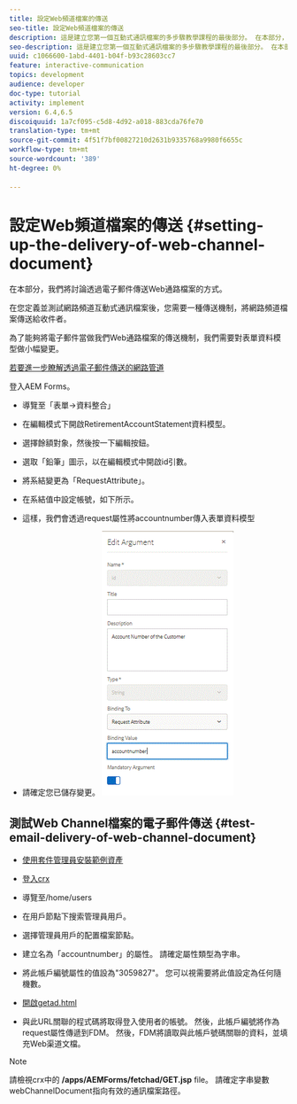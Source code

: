 ```yaml
---
title: 設定Web頻道檔案的傳送
seo-title: 設定Web頻道檔案的傳送
description: 這是建立您第一個互動式通訊檔案的多步驟教學課程的最後部分。 在本部分，我們將討論透過電子郵件傳送Web通路檔案的方式。
seo-description: 這是建立您第一個互動式通訊檔案的多步驟教學課程的最後部分。 在本部分，我們將討論透過電子郵件傳送Web通路檔案的方式。
uuid: c1066600-1abd-4401-b04f-b93c28603cc7
feature: interactive-communication
topics: development
audience: developer
doc-type: tutorial
activity: implement
version: 6.4,6.5
discoiquuid: 1a7cf095-c5d8-4d92-a018-883cda76fe70
translation-type: tm+mt
source-git-commit: 4f51f7bf00827210d2631b9335768a9980f6655c
workflow-type: tm+mt
source-wordcount: '389'
ht-degree: 0%

---
```



# 設定Web頻道檔案的傳送 {#setting-up-the-delivery-of-web-channel-document}


在本部分，我們將討論透過電子郵件傳送Web通路檔案的方式。

在您定義並測試網路頻道互動式通訊檔案後，您需要一種傳送機制，將網路頻道檔案傳送給收件者。

為了能夠將電子郵件當做我們Web通路檔案的傳送機制，我們需要對表單資料模型做小幅變更。

[若要進一步瞭解透過電子郵件傳送的網路管道](/help/forms/interactive-communications/delivery-of-web-channel-document-tutorial-use.md)

登入AEM Forms。

* 導覽至「表單->資料整合」

* 在編輯模式下開啟RetirementAccountStatement資料模型。

* 選擇餘額對象，然後按一下編輯按鈕。

* 選取「鉛筆」圖示，以在編輯模式中開啟id引數。

* 將系結變更為「RequestAttribute」。

* 在系結值中設定帳號，如下所示。

* 這樣，我們會透過request屬性將accountnumber傳入表單資料模型

* 請確定您已儲存變更。
   ![fdm](assets/requestattribute.gif)

## 測試Web Channel檔案的電子郵件傳送 {#test-email-delivery-of-web-channel-document}

* [使用套件管理員安裝範例資產](assets/webchanneldelivery.zip)
* [登入crx](http://localhost:4502/crx/de/index.jsp#)

* 導覽至/home/users

* 在用戶節點下搜索管理員用戶。

* 選擇管理員用戶的配置檔案節點。

* 建立名為「accountnumber」的屬性。 請確定屬性類型為字串。

* 將此帳戶編號屬性的值設為&quot;3059827&quot;。 您可以視需要將此值設定為任何隨機數。

* [開啟getad.html](http://localhost:4502/content/getad.html)

* 與此URL關聯的程式碼將取得登入使用者的帳號。 然後，此帳戶編號將作為request屬性傳遞到FDM。 然後，FDM將讀取與此帳戶號碼關聯的資料，並填充Web渠道文檔。
>[!NOTE]
請檢視crx中的 **/apps/AEMForms/fetchad/GET.jsp** file。 請確定字串變數webChannelDocument指向有效的通訊檔案路徑。
